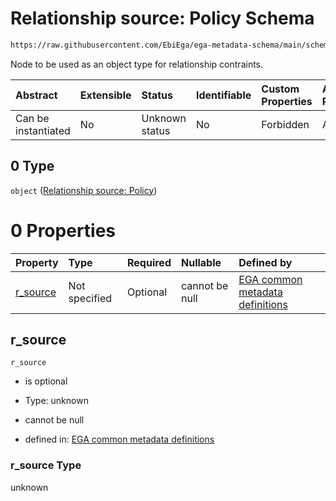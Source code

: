 # Relationship source: Policy Schema

```txt
https://raw.githubusercontent.com/EbiEga/ega-metadata-schema/main/schemas/EGA.policy.json#/properties/policy_relationships/items/allOf/1/anyOf/1/allOf/1/anyOf/0
```

Node to be used as an object type for relationship contraints.

| Abstract            | Extensible | Status         | Identifiable | Custom Properties | Additional Properties | Access Restrictions | Defined In                                                                   |
| :------------------ | :--------- | :------------- | :----------- | :---------------- | :-------------------- | :------------------ | :--------------------------------------------------------------------------- |
| Can be instantiated | No         | Unknown status | No           | Forbidden         | Allowed               | none                | [EGA.policy.json\*](../../../schemas/EGA.policy.json "open original schema") |

## 0 Type

`object` ([Relationship source: Policy](ega-12-definitions-relationship-source-policy.md))

# 0 Properties

| Property               | Type          | Required | Nullable       | Defined by                                                                                                                                                                                                                                                       |
| :--------------------- | :------------ | :------- | :------------- | :--------------------------------------------------------------------------------------------------------------------------------------------------------------------------------------------------------------------------------------------------------------- |
| [r\_source](#r_source) | Not specified | Optional | cannot be null | [EGA common metadata definitions](ega-12-definitions-relationship-source-policy-properties-r_source.md "https://raw.githubusercontent.com/EbiEga/ega-metadata-schema/main/schemas/EGA.common-definitions.json#/definitions/r-source-policy/properties/r_source") |

## r\_source



`r_source`

*   is optional

*   Type: unknown

*   cannot be null

*   defined in: [EGA common metadata definitions](ega-12-definitions-relationship-source-policy-properties-r_source.md "https://raw.githubusercontent.com/EbiEga/ega-metadata-schema/main/schemas/EGA.common-definitions.json#/definitions/r-source-policy/properties/r_source")

### r\_source Type

unknown
